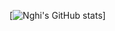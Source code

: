 [![Nghi's GitHub stats](https://github-readme-stats.vercel.app/api?username=nghi01&count_private=true)]
